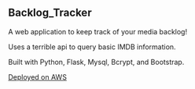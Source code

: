 ## Backlog_Tracker

A web application to keep track of your media backlog!

Uses a terrible api to query basic IMDB information.

Built with Python, Flask, Mysql, Bcrypt, and Bootstrap.

[Deployed on AWS](http://52.54.213.192)
